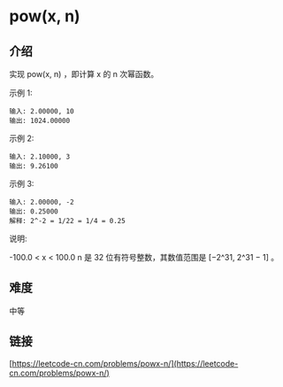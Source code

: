 # pow(x, n)

## 介绍
实现 pow(x, n) ，即计算 x 的 n 次幂函数。

示例 1:
```
输入: 2.00000, 10
输出: 1024.00000
```
示例 2:
```
输入: 2.10000, 3
输出: 9.26100
```
示例 3:
```
输入: 2.00000, -2
输出: 0.25000
解释: 2^-2 = 1/22 = 1/4 = 0.25
```
说明:

-100.0 < x < 100.0
n 是 32 位有符号整数，其数值范围是 [−2^31, 2^31 − 1] 。



## 难度
中等

## 链接
[https://leetcode-cn.com/problems/powx-n/](https://leetcode-cn.com/problems/powx-n/)